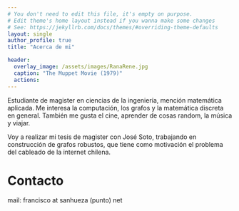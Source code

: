 ```yaml
---
# You don't need to edit this file, it's empty on purpose.
# Edit theme's home layout instead if you wanna make some changes
# See: https://jekyllrb.com/docs/themes/#overriding-theme-defaults
layout: single
author_profile: true
title: "Acerca de mi"

header:
  overlay_image: /assets/images/RanaRene.jpg
  caption: "The Muppet Movie (1979)"
  actions:
---
```


Estudiante de magister en ciencias de la ingeniería, mención matemática aplicada. Me interesa la computación, los grafos y la matemática discreta en general. También me gusta el cine, aprender de cosas random, la música y viajar.

Voy a realizar mi tesis de magister con José Soto, trabajando en construcción de grafos robustos, que tiene como motivación el problema del cableado de la internet chilena.

Contacto
=========
mail: francisco at sanhueza (punto) net
